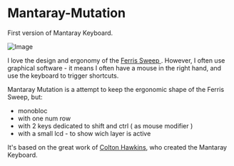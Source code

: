# Mantaray-Mutation
First version of Mantaray Keyboard.

![Image](https://github.com/user-attachments/assets/0b1a3595-376a-4ccc-9fb7-681293300747)

I love the design and ergonomy of the <a href="https://github.com/davidphilipbarr/Sweep/"> Ferris Sweep </a>. However, I often use graphical software - it means I often have a mouse in the right hand, and use the keyboard to trigger shortcuts. 

Mantaray Mutation is a attempt to keep the ergonomic shape of the Ferris Sweep, but:
- monobloc
- with one num row
- with 2 keys dedicated to shift and ctrl ( as mouse modifier )
- with a small lcd - to show wich layer is active


It's based on the great work of <a href="https://github.com/tuxedocurly/mantaray_keyboard">Colton Hawkins</a>, who created the Mantaray Keyboard.


